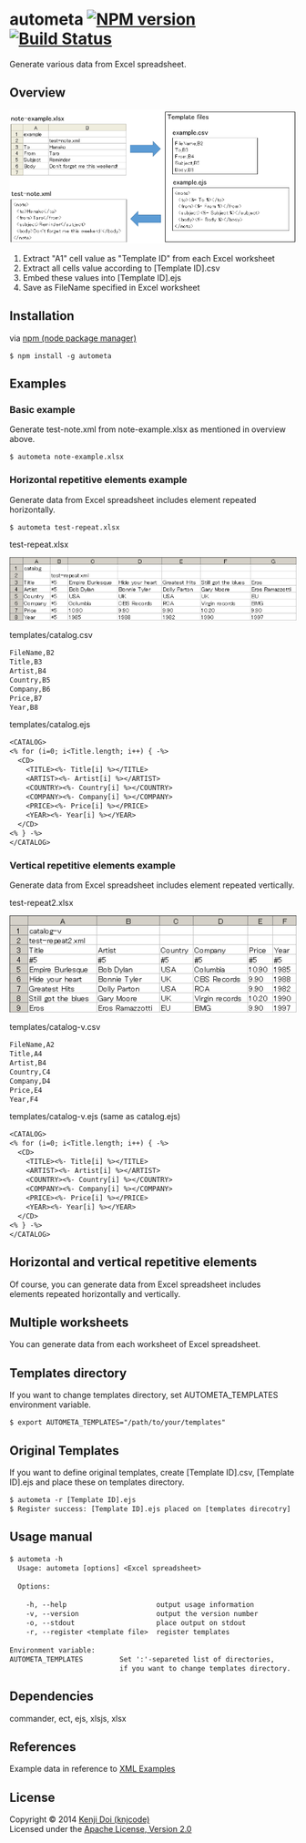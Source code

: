 # autometa [![NPM version][npm-image]][npm-url] [![Build Status][travis-image]][travis-url]

Generate various data from Excel spreadsheet.

## Overview

![overview](images/overview.png)

1. Extract "A1" cell value as "Template ID" from each Excel worksheet
2. Extract all cells value according to [Template ID].csv
3. Embed these values into [Template ID].ejs
4. Save as FileName specified in Excel worksheet

## Installation

via [npm (node package manager)](http://github.com/isaacs/npm)

    $ npm install -g autometa

## Examples

### Basic example

Generate test-note.xml from note-example.xlsx as mentioned in overview above.

    $ autometa note-example.xlsx

### Horizontal repetitive elements example

Generate data from Excel spreadsheet includes element repeated horizontally.

    $ autometa test-repeat.xlsx

test-repeat.xlsx

![test-repeat.xlsx](images/test-repeat.png)

templates/catalog.csv

    FileName,B2
    Title,B3
    Artist,B4
    Country,B5
    Company,B6
    Price,B7
    Year,B8

templates/catalog.ejs

    <CATALOG>
    <% for (i=0; i<Title.length; i++) { -%>
      <CD>
        <TITLE><%- Title[i] %></TITLE>
        <ARTIST><%- Artist[i] %></ARTIST>
        <COUNTRY><%- Country[i] %></COUNTRY>
        <COMPANY><%- Company[i] %></COMPANY>
        <PRICE><%- Price[i] %></PRICE>
        <YEAR><%- Year[i] %></YEAR>
      </CD>
    <% } -%>
    </CATALOG>

### Vertical repetitive elements example

Generate data from Excel spreadsheet includes element repeated vertically.

test-repeat2.xlsx

![test-repeat2.xlsx](images/test-repeat2.png)

templates/catalog-v.csv

    FileName,A2
    Title,A4
    Artist,B4
    Country,C4
    Company,D4
    Price,E4
    Year,F4

templates/catalog-v.ejs (same as catalog.ejs)

    <CATALOG>
    <% for (i=0; i<Title.length; i++) { -%>
      <CD>
        <TITLE><%- Title[i] %></TITLE>
        <ARTIST><%- Artist[i] %></ARTIST>
        <COUNTRY><%- Country[i] %></COUNTRY>
        <COMPANY><%- Company[i] %></COMPANY>
        <PRICE><%- Price[i] %></PRICE>
        <YEAR><%- Year[i] %></YEAR>
      </CD>
    <% } -%>
    </CATALOG>

## Horizontal and vertical repetitive elements

Of course, you can generate data from Excel spreadsheet includes elements repeated horizontally and vertically.

## Multiple worksheets

You can generate data from each worksheet of Excel spreadsheet.

## Templates directory

If you want to change templates directory, set AUTOMETA_TEMPLATES environment variable.

    $ export AUTOMETA_TEMPLATES="/path/to/your/templates"

## Original Templates

If you want to define original templates, create [Template ID].csv, [Template ID].ejs and place these on templates directory. 

    $ autometa -r [Template ID].ejs
    $ Register success: [Template ID].ejs placed on [templates direcotry]

## Usage manual

    $ autometa -h
      Usage: autometa [options] <Excel spreadsheet>

      Options:

        -h, --help                      output usage information
        -v, --version                   output the version number
        -o, --stdout                    place output on stdout
        -r, --register <template file>  register templates
    
    Environment variable:
    AUTOMETA_TEMPLATES         Set ':'-separeted list of directories,
                               if you want to change templates directory.

## Dependencies

commander, ect, ejs, xlsjs, xlsx

## References

Example data in reference to [XML Examples]

## License

Copyright &copy; 2014 [Kenji Doi (knjcode)](https://github.com/knjcode)  
Licensed under the [Apache License, Version 2.0][Apache]

[npm-url]: https://npmjs.org/package/autometa
[npm-image]: https://badge.fury.io/js/autometa.svg
[travis-url]: https://travis-ci.org/knjcode/autometa
[travis-image]: https://travis-ci.org/knjcode/autometa.svg?branch=master
[Apache]: http://www.apache.org/licenses/LICENSE-2.0
[XML Examples]: http://www.w3schools.com/xml/xml_examples.asp

